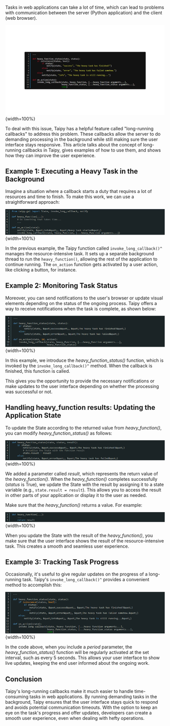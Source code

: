 
Tasks in web applications can take a lot of time, which can lead to problems with communication between 
the server (Python application) and the client (web browser).

![Long Running Callbacks](long_running_callbacks.png){width=100%}

To deal with this issue, Taipy has a helpful feature called "long-running callbacks" to address this problem. 
These callbacks allow the server to do demanding processing in the background while still making sure 
the user interface stays responsive. 
This article talks about the concept of long-running callbacks in Taipy, gives examples of how to use them, 
and shows how they can improve the user experience.

## Example 1: Executing a Heavy Task in the Background

Imagine a situation where a callback starts a duty that requires a lot of resources and time to finish. 
To make this work, we can use a straightforward approach:

![Executing a time-consuming work in the Background](long_running_callbacks_2.png){width=100%}

In the previous example, the Taipy function called `invoke_long_callback()^` manages the resource-intensive task. 
It sets up a separate background thread to run the `heavy_function()`, allowing the rest of the application to continue running. 
The `on_action` function gets activated by a user action, like clicking a button, for instance.

## Example 2: Monitoring Task Status

Moreover, you can send notifications to the user's browser or update visual elements depending on the status of the ongoing process. 
Taipy offers a way to receive notifications when the task is complete, as shown below:

![Monitoring Task Status](long_running_callbacks_3.png){width=100%}

In this example, we introduce the *heavy_function_status()* function, which is invoked by the `invoke_long_callback()^` method. 
When the callback is finished, this function is called. 

This gives you the opportunity to provide the necessary notifications or make updates to the user interface depending 
on whether the processing was successful or not.

## Handling heavy_function results: Updating the Application State

To update the State according to the returned value from *heavy_function()*, you can modify *heavy_function_status()* as follows:

![Updating the Application State](long_running_callbacks_4.png){width=100%}

We added a parameter called *result*, which represents the return value of the *heavy_function()*. When the *heavy_function()* 
completes successfully (*status* is True), 
we update the State with the result by assigning it to a state variable (e.g., `state.result = result`). 
This allows you to access the result in other parts of your application or display it to the user as needed.

Make sure that the *heavy_function()* returns a value. For example:

![Updating the Application State](long_running_callbacks_5.png){width=100%}

When you update the State with the result of the *heavy_function()*, you make sure that the user interface shows 
the result of the resource-intensive task. 
This creates a smooth and seamless user experience.

## Example 3: Tracking Task Progress

Occasionally, it's useful to give regular updates on the progress of a long-running task. Taipy's `invoke_long_callback()^` 
provides a convenient method to accomplish this:

![Tracking Task Progress](long_running_callbacks_6.png){width=100%}

In the code above, when you include a *period* parameter, the *heavy_function_status()* function will be regularly activated 
at the set interval, such as every 5 seconds. 
This allows your user interface to show live updates, keeping the end user informed about the ongoing work.

## Conclusion

Taipy's long-running callbacks make it much easier to handle time-consuming tasks in web applications. 
By running demanding tasks in the background, Taipy ensures that the user interface stays quick to respond 
and avoids potential communication timeouts. 
With the option to keep an eye on the task's progress and offer updates, developers can create a smooth user experience, 
even when dealing with hefty operations.
